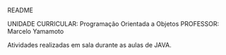 README

UNIDADE CURRICULAR: Programação Orientada a Objetos
PROFESSOR: Marcelo Yamamoto

Atividades realizadas em sala durante as aulas de JAVA.
